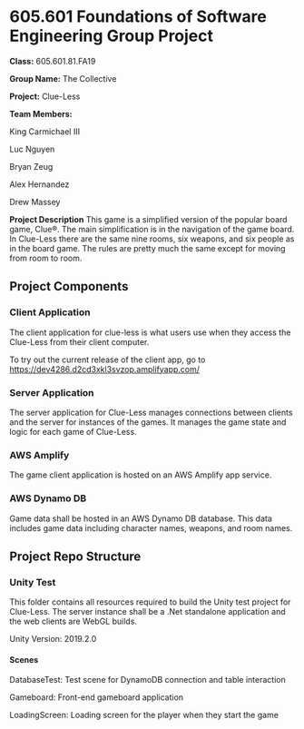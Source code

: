 # 605.601 Foundations of Software Engineering Group Project

**Class:** 605.601.81.FA19

**Group Name:** The Collective

**Project:** Clue-Less

**Team Members:**

King Carmichael III

Luc Nguyen

Bryan Zeug

Alex Hernandez

Drew Massey

**Project Description**
This game is a simplified version of the popular board game, Clue®.  The main simplification is in the navigation of the game board.  In Clue-Less there are the same nine rooms, six weapons, and six people as in the board game.  The rules are pretty much the same except for moving from room to room.

## Project Components

### Client Application

The client application for clue-less is what users use when they access the Clue-Less from their client computer.

To try out the current release of the client app, go to https://dev4286.d2cd3xkl3svzop.amplifyapp.com/

### Server Application

The server application for Clue-Less manages connections between clients and the server for instances of the games.  It manages the game state and logic for each game of Clue-Less.

### AWS Amplify

The game client application is hosted on an AWS Amplify app service.

### AWS Dynamo DB

Game data shall be hosted in an AWS Dynamo DB database.  This data includes game data including character names, weapons, and room names.

## Project Repo Structure

### Unity Test

This folder contains all resources required to build the Unity test project for Clue-Less.  The server instance shall be a .Net standalone application and the web clients are WebGL builds.

Unity Version: 2019.2.0

#### Scenes

DatabaseTest: Test scene for DynamoDB connection and table interaction

Gameboard: Front-end gameboard application

LoadingScreen: Loading screen for the player when they start the game
